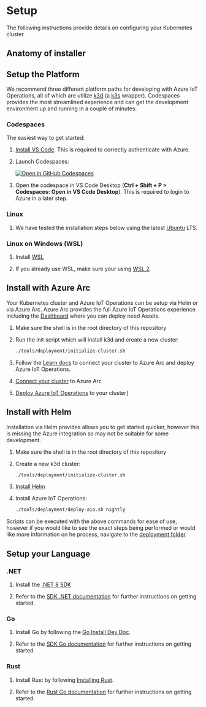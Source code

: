 # Setup

The following instructions provide details on configuring your Kubernetes cluster 

## Anatomy of installer

## Setup the Platform

We recommend three different platform paths for developing with Azure IoT Operations, all of which are utilize [k3d](https://k3d.io/#what-is-k3d) (a [k3s](https://k3s.io/) wrapper). Codespaces provides the most streamlined experience and can get the development environment up and running in a couple of minutes.

### Codespaces

The easiest way to get started:

1. [Install VS Code](https://code.visualstudio.com/). This is required to correctly authenticate with Azure.

1. Launch Codespaces:

    [![Open in GitHub Codespaces](https://github.com/codespaces/badge.svg)](https://codespaces.new/Azure/iot-operations-sdks?hide_repo_select=true&editor=vscode)

1. Open the codespace in VS Code Desktop  (**Ctrl + Shift + P > Codespaces: Open in VS Code Desktop**).  This is required to login to Azure in a later step.

### Linux

1. We have tested the installation steps below using the latest [Ubuntu](https://ubuntu.com/#get-ubuntu) LTS.

### Linux on Windows (WSL)

1. Install [WSL](https://learn.microsoft.com/windows/wsl/install)

1. If you already use WSL, make sure your using [WSL 2](https://learn.microsoft.com/windows/wsl/install#upgrade-version-from-wsl-1-to-wsl-2).

## Install with Azure Arc

Your Kubernetes cluster and Azure IoT Operations can be setup via Helm or via Azure Arc. Azure Arc provides the full Azure IoT Operations experience including the [Dashboard](https://iotoperations.azure.com) where you can deploy need Assets.

1. Make sure the shell is in the root directory of this repository

1. Run the init script which will install k3d and create a new cluster:

    ```bash
    ./tools/deployment/initialize-cluster.sh
    ```

1. Follow the [Learn docs](https://learn.microsoft.com/azure/iot-operations/get-started-end-to-end-sample/quickstart-deploy?tabs=codespaces) to connect your cluster to Azure Arc and deploy Azure IoT Operations.

1. [Connect your cluster](https://learn.microsoft.com/azure/iot-operations/deploy-iot-ops/howto-prepare-cluster?tabs=ubuntu#arc-enable-your-cluster)
 to Azure Arc

1. [Deploy Azure IoT Operations](https://learn.microsoft.com/azure/iot-operations/deploy-iot-ops/howto-deploy-iot-operations?tabs=cli) to your cluster]

## Install with Helm

Installation via Helm provides allows you to get started quicker, however this is missing the Azure integration so may not be suitable for some development.

1. Make sure the shell is in the root directory of this repository

1. Create a new k3d cluster:

    ```bash
    ./tools/deployment/initialize-cluster.sh
    ```

1. [Install Helm](https://helm.sh/docs/intro/install/)

1. Install Azure IoT Operations:

    ```bash
    ./tools/deployment/deploy-aio.sh nightly
    ```

Scripts can be executed with the above commands for ease of use, however if you would like to see the exact steps being performed or would like more information on he process, navigate to the [deployment folder](/tools/deployment/).

## Setup your Language

### .NET

1. Install the [.NET 8 SDK](https://learn.microsoft.com/dotnet/core/install/linux)

1. Refer to the [SDK .NET documentation](/dotnet/) for further instructions on getting started.

### Go

1. Install Go by following the [Go Install Dev Doc](https://go.dev/doc/install).

1. Refer to the [SDK Go documentation](/go/) for further instructions on getting started.

### Rust

1. Install Rust by following [Installing Rust](https://www.rust-lang.org/tools/install).

1. Refer to the [Rust Go documentation](/rust/) for further instructions on getting started.

